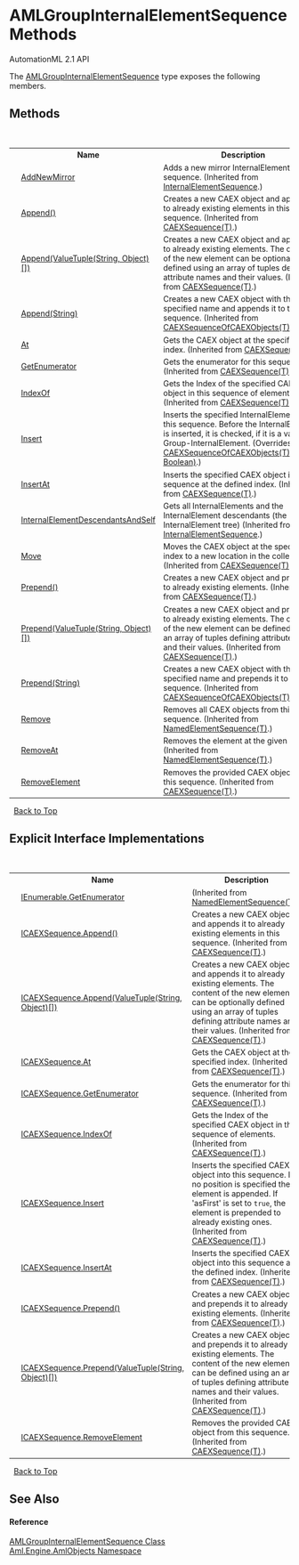 # AMLGroupInternalElementSequence Methods
AutomationML 2.1 API 

The <a href="T_Aml_Engine_AmlObjects_AMLGroupInternalElementSequence">AMLGroupInternalElementSequence</a> type exposes the following members.


## Methods
&nbsp;<table><tr><th></th><th>Name</th><th>Description</th></tr><tr><td>![Public method](media/pubmethod.gif "Public method")</td><td><a href="M_Aml_Engine_CAEX_InternalElementSequence_AddNewMirror">AddNewMirror</a></td><td>
Adds a new mirror InternalElement to this sequence.
 (Inherited from <a href="T_Aml_Engine_CAEX_InternalElementSequence">InternalElementSequence</a>.)</td></tr><tr><td>![Public method](media/pubmethod.gif "Public method")</td><td><a href="M_Aml_Engine_CAEX_CAEXSequence_1_Append">Append()</a></td><td>
Creates a new CAEX object and appends it to already existing elements in this sequence.
 (Inherited from <a href="T_Aml_Engine_CAEX_CAEXSequence_1">CAEXSequence(T)</a>.)</td></tr><tr><td>![Public method](media/pubmethod.gif "Public method")![Code example](media/CodeExample.png "Code example")</td><td><a href="M_Aml_Engine_CAEX_CAEXSequence_1_Append_1">Append(ValueTuple(String, Object)[])</a></td><td>
Creates a new CAEX object and appends it to already existing elements. The content of the new element can be optionally defined using an array of tuples defining attribute names and their values.
 (Inherited from <a href="T_Aml_Engine_CAEX_CAEXSequence_1">CAEXSequence(T)</a>.)</td></tr><tr><td>![Public method](media/pubmethod.gif "Public method")</td><td><a href="M_Aml_Engine_CAEX_CAEXSequenceOfCAEXObjects_1_Append">Append(String)</a></td><td>
Creates a new CAEX object with the specified name and appends it to the sequence.
 (Inherited from <a href="T_Aml_Engine_CAEX_CAEXSequenceOfCAEXObjects_1">CAEXSequenceOfCAEXObjects(T)</a>.)</td></tr><tr><td>![Public method](media/pubmethod.gif "Public method")</td><td><a href="M_Aml_Engine_CAEX_CAEXSequence_1_At">At</a></td><td>
Gets the CAEX object at the specified index.
 (Inherited from <a href="T_Aml_Engine_CAEX_CAEXSequence_1">CAEXSequence(T)</a>.)</td></tr><tr><td>![Public method](media/pubmethod.gif "Public method")</td><td><a href="M_Aml_Engine_CAEX_CAEXSequence_1_GetEnumerator">GetEnumerator</a></td><td>
Gets the enumerator for this sequence.
 (Inherited from <a href="T_Aml_Engine_CAEX_CAEXSequence_1">CAEXSequence(T)</a>.)</td></tr><tr><td>![Public method](media/pubmethod.gif "Public method")</td><td><a href="M_Aml_Engine_CAEX_CAEXSequence_1_IndexOf">IndexOf</a></td><td>
Gets the Index of the specified CAEX object in this sequence of elements.
 (Inherited from <a href="T_Aml_Engine_CAEX_CAEXSequence_1">CAEXSequence(T)</a>.)</td></tr><tr><td>![Public method](media/pubmethod.gif "Public method")</td><td><a href="M_Aml_Engine_AmlObjects_AMLGroupInternalElementSequence_Insert">Insert</a></td><td>
Inserts the specified InternalElement into this sequence. Before the InternalElement is inserted, it is checked, if it is a valid Group-InternalElement.
 (Overrides <a href="M_Aml_Engine_CAEX_CAEXSequenceOfCAEXObjects_1_Insert">CAEXSequenceOfCAEXObjects(T).Insert(T, Boolean)</a>.)</td></tr><tr><td>![Public method](media/pubmethod.gif "Public method")</td><td><a href="M_Aml_Engine_CAEX_CAEXSequence_1_InsertAt">InsertAt</a></td><td>
Inserts the specified CAEX object into this sequence at the defined index.
 (Inherited from <a href="T_Aml_Engine_CAEX_CAEXSequence_1">CAEXSequence(T)</a>.)</td></tr><tr><td>![Public method](media/pubmethod.gif "Public method")</td><td><a href="M_Aml_Engine_CAEX_InternalElementSequence_InternalElementDescendantsAndSelf">InternalElementDescendantsAndSelf</a></td><td>
Gets all InternalElements and the InternalElement descendants (the InternalElement tree)
 (Inherited from <a href="T_Aml_Engine_CAEX_InternalElementSequence">InternalElementSequence</a>.)</td></tr><tr><td>![Public method](media/pubmethod.gif "Public method")</td><td><a href="M_Aml_Engine_CAEX_CAEXSequence_1_Move">Move</a></td><td>
Moves the CAEX object at the specified index to a new location in the collection.
 (Inherited from <a href="T_Aml_Engine_CAEX_CAEXSequence_1">CAEXSequence(T)</a>.)</td></tr><tr><td>![Public method](media/pubmethod.gif "Public method")</td><td><a href="M_Aml_Engine_CAEX_CAEXSequence_1_Prepend">Prepend()</a></td><td>
Creates a new CAEX object and prepends it to already existing elements.
 (Inherited from <a href="T_Aml_Engine_CAEX_CAEXSequence_1">CAEXSequence(T)</a>.)</td></tr><tr><td>![Public method](media/pubmethod.gif "Public method")</td><td><a href="M_Aml_Engine_CAEX_CAEXSequence_1_Prepend_1">Prepend(ValueTuple(String, Object)[])</a></td><td>
Creates a new CAEX object and prepends it to already existing elements. The content of the new element can be defined using an array of tuples defining attribute names and their values.
 (Inherited from <a href="T_Aml_Engine_CAEX_CAEXSequence_1">CAEXSequence(T)</a>.)</td></tr><tr><td>![Public method](media/pubmethod.gif "Public method")</td><td><a href="M_Aml_Engine_CAEX_CAEXSequenceOfCAEXObjects_1_Prepend">Prepend(String)</a></td><td>
Creates a new CAEX object with the specified name and prepends it to the sequence.
 (Inherited from <a href="T_Aml_Engine_CAEX_CAEXSequenceOfCAEXObjects_1">CAEXSequenceOfCAEXObjects(T)</a>.)</td></tr><tr><td>![Public method](media/pubmethod.gif "Public method")</td><td><a href="M_Aml_Engine_CAEX_NamedElementSequence_1_Remove">Remove</a></td><td>
Removes all CAEX objects from this sequence.
 (Inherited from <a href="T_Aml_Engine_CAEX_NamedElementSequence_1">NamedElementSequence(T)</a>.)</td></tr><tr><td>![Public method](media/pubmethod.gif "Public method")</td><td><a href="M_Aml_Engine_CAEX_NamedElementSequence_1_RemoveAt">RemoveAt</a></td><td>
Removes the element at the given index.
 (Inherited from <a href="T_Aml_Engine_CAEX_NamedElementSequence_1">NamedElementSequence(T)</a>.)</td></tr><tr><td>![Public method](media/pubmethod.gif "Public method")</td><td><a href="M_Aml_Engine_CAEX_CAEXSequence_1_RemoveElement">RemoveElement</a></td><td>
Removes the provided CAEX object from this sequence.
 (Inherited from <a href="T_Aml_Engine_CAEX_CAEXSequence_1">CAEXSequence(T)</a>.)</td></tr></table>&nbsp;
<a href="#amlgroupinternalelementsequence-methods">Back to Top</a>

## Explicit Interface Implementations
&nbsp;<table><tr><th></th><th>Name</th><th>Description</th></tr><tr><td>![Explicit interface implementation](media/pubinterface.gif "Explicit interface implementation")![Private method](media/privmethod.gif "Private method")</td><td><a href="M_Aml_Engine_CAEX_NamedElementSequence_1_System_Collections_IEnumerable_GetEnumerator">IEnumerable.GetEnumerator</a></td><td> (Inherited from <a href="T_Aml_Engine_CAEX_NamedElementSequence_1">NamedElementSequence(T)</a>.)</td></tr><tr><td>![Explicit interface implementation](media/pubinterface.gif "Explicit interface implementation")![Private method](media/privmethod.gif "Private method")</td><td><a href="M_Aml_Engine_CAEX_CAEXSequence_1_Aml_Engine_CAEX_ICAEXSequence_Append">ICAEXSequence.Append()</a></td><td>
Creates a new CAEX object and appends it to already existing elements in this sequence.
 (Inherited from <a href="T_Aml_Engine_CAEX_CAEXSequence_1">CAEXSequence(T)</a>.)</td></tr><tr><td>![Explicit interface implementation](media/pubinterface.gif "Explicit interface implementation")![Private method](media/privmethod.gif "Private method")![Code example](media/CodeExample.png "Code example")</td><td><a href="M_Aml_Engine_CAEX_CAEXSequence_1_Aml_Engine_CAEX_ICAEXSequence_Append_1">ICAEXSequence.Append(ValueTuple(String, Object)[])</a></td><td>
Creates a new CAEX object and appends it to already existing elements. The content of the new element can be optionally defined using an array of tuples defining attribute names and their values.
 (Inherited from <a href="T_Aml_Engine_CAEX_CAEXSequence_1">CAEXSequence(T)</a>.)</td></tr><tr><td>![Explicit interface implementation](media/pubinterface.gif "Explicit interface implementation")![Private method](media/privmethod.gif "Private method")</td><td><a href="M_Aml_Engine_CAEX_CAEXSequence_1_Aml_Engine_CAEX_ICAEXSequence_At">ICAEXSequence.At</a></td><td>
Gets the CAEX object at the specified index.
 (Inherited from <a href="T_Aml_Engine_CAEX_CAEXSequence_1">CAEXSequence(T)</a>.)</td></tr><tr><td>![Explicit interface implementation](media/pubinterface.gif "Explicit interface implementation")![Private method](media/privmethod.gif "Private method")</td><td><a href="M_Aml_Engine_CAEX_CAEXSequence_1_Aml_Engine_CAEX_ICAEXSequence_GetEnumerator">ICAEXSequence.GetEnumerator</a></td><td>
Gets the enumerator for this sequence.
 (Inherited from <a href="T_Aml_Engine_CAEX_CAEXSequence_1">CAEXSequence(T)</a>.)</td></tr><tr><td>![Explicit interface implementation](media/pubinterface.gif "Explicit interface implementation")![Private method](media/privmethod.gif "Private method")</td><td><a href="M_Aml_Engine_CAEX_CAEXSequence_1_Aml_Engine_CAEX_ICAEXSequence_IndexOf">ICAEXSequence.IndexOf</a></td><td>
Gets the Index of the specified CAEX object in this sequence of elements.
 (Inherited from <a href="T_Aml_Engine_CAEX_CAEXSequence_1">CAEXSequence(T)</a>.)</td></tr><tr><td>![Explicit interface implementation](media/pubinterface.gif "Explicit interface implementation")![Private method](media/privmethod.gif "Private method")</td><td><a href="M_Aml_Engine_CAEX_CAEXSequence_1_Aml_Engine_CAEX_ICAEXSequence_Insert">ICAEXSequence.Insert</a></td><td>
Inserts the specified CAEX object into this sequence. If no position is specified the element is appended. If 'asFirst' is set to `true`, the element is prepended to already existing ones.
 (Inherited from <a href="T_Aml_Engine_CAEX_CAEXSequence_1">CAEXSequence(T)</a>.)</td></tr><tr><td>![Explicit interface implementation](media/pubinterface.gif "Explicit interface implementation")![Private method](media/privmethod.gif "Private method")</td><td><a href="M_Aml_Engine_CAEX_CAEXSequence_1_Aml_Engine_CAEX_ICAEXSequence_InsertAt">ICAEXSequence.InsertAt</a></td><td>
Inserts the specified CAEX object into this sequence at the defined index.
 (Inherited from <a href="T_Aml_Engine_CAEX_CAEXSequence_1">CAEXSequence(T)</a>.)</td></tr><tr><td>![Explicit interface implementation](media/pubinterface.gif "Explicit interface implementation")![Private method](media/privmethod.gif "Private method")</td><td><a href="M_Aml_Engine_CAEX_CAEXSequence_1_Aml_Engine_CAEX_ICAEXSequence_Prepend">ICAEXSequence.Prepend()</a></td><td>
Creates a new CAEX object and prepends it to already existing elements.
 (Inherited from <a href="T_Aml_Engine_CAEX_CAEXSequence_1">CAEXSequence(T)</a>.)</td></tr><tr><td>![Explicit interface implementation](media/pubinterface.gif "Explicit interface implementation")![Private method](media/privmethod.gif "Private method")</td><td><a href="M_Aml_Engine_CAEX_CAEXSequence_1_Aml_Engine_CAEX_ICAEXSequence_Prepend_1">ICAEXSequence.Prepend(ValueTuple(String, Object)[])</a></td><td>
Creates a new CAEX object and prepends it to already existing elements. The content of the new element can be defined using an array of tuples defining attribute names and their values.
 (Inherited from <a href="T_Aml_Engine_CAEX_CAEXSequence_1">CAEXSequence(T)</a>.)</td></tr><tr><td>![Explicit interface implementation](media/pubinterface.gif "Explicit interface implementation")![Private method](media/privmethod.gif "Private method")</td><td><a href="M_Aml_Engine_CAEX_CAEXSequence_1_Aml_Engine_CAEX_ICAEXSequence_RemoveElement">ICAEXSequence.RemoveElement</a></td><td>
Removes the provided CAEX object from this sequence.
 (Inherited from <a href="T_Aml_Engine_CAEX_CAEXSequence_1">CAEXSequence(T)</a>.)</td></tr></table>&nbsp;
<a href="#amlgroupinternalelementsequence-methods">Back to Top</a>

## See Also


#### Reference
<a href="T_Aml_Engine_AmlObjects_AMLGroupInternalElementSequence">AMLGroupInternalElementSequence Class</a><br /><a href="N_Aml_Engine_AmlObjects">Aml.Engine.AmlObjects Namespace</a><br />